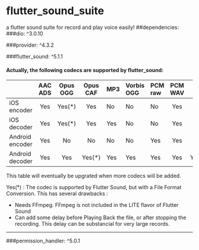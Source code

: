 # flutter_sound_suite
a flutter sound suite for record and play voice  easily!
##dependencies:
###dio: ^3.0.10

###provider: ^4.3.2

###flutter_sound: ^5.1.1
#### Actually, the following codecs are supported by flutter_sound:

|                 | AAC ADS | Opus OGG | Opus CAF | MP3 | Vorbis OGG | PCM raw| PCM WAV | PCM AIFF | PCM CAF | FLAC | AAC MP4 | AMR-NB | AMR-WB |
| :-------------- | :-----: | :------: | :------: | :-- | :--------- | :--    | :-----: | :------: | :-----: | :--: | :-----: | :----: | :----: |
| iOS encoder     | Yes     |   Yes(*) | Yes      | No  | No         | No     | Yes     | No       | Yes     | Yes  | Yes     | NO     | NO     |
| iOS decoder     | Yes     |   Yes(*) | Yes      | Yes | No         | No     | Yes     | Yes      | Yes     | Yes  | Yes     | NO     | NO     |
| Android encoder | Yes     |   No     | No       | No  | No         | Yes    | Yes     | No       | No      | No   | No      | YES    | YES    |
| Android decoder | Yes     |   Yes    | Yes(*)   | Yes | Yes        | Yes    | Yes     | Yes(*)   | Yes(*)  | Yes  | Yes     | YES    | YES    |

This table will eventually be upgrated when more codecs will be added.

Yes(*) : The codec is supported by Flutter Sound, but with a File Format Conversion. This has several drawbacks :
- Needs FFmpeg. FFmpeg is not included in the LITE flavor of Flutter Sound
- Can add some delay before Playing Back the file, or after stopping the recording. This delay can be substancial for very large records.

-------------------------------------------------------------------------------------------------------------------------------------
###permission_handler: ^5.0.1